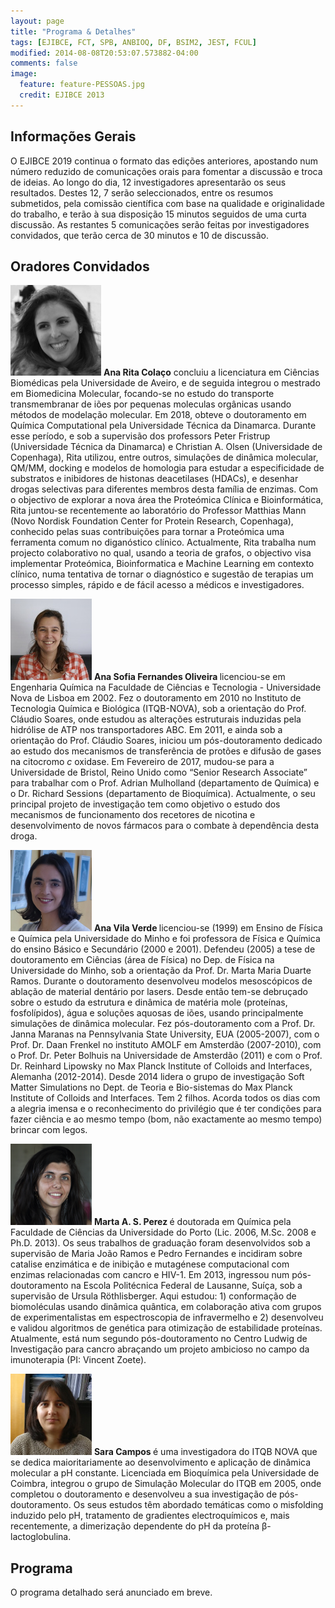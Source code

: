 ```yaml
---
layout: page
title: "Programa & Detalhes"
tags: [EJIBCE, FCT, SPB, ANBIOQ, DF, BSIM2, JEST, FCUL]
modified: 2014-08-08T20:53:07.573882-04:00
comments: false
image:
  feature: feature-PESSOAS.jpg
  credit: EJIBCE 2013
---
```


## Informações Gerais
O EJIBCE 2019 continua o formato das edições anteriores, apostando num número reduzido de comunicações orais para fomentar a discussão e troca de ideias. Ao longo do dia, 12 investigadores apresentarão os seus resultados. Destes 12, 7 serão seleccionados, entre os resumos submetidos, pela comissão científica com base na qualidade e originalidade do trabalho, e terão à sua disposição 15 minutos seguidos de uma curta discussão. As restantes 5 comunicações serão feitas por investigadores convidados, que terão cerca de 30 minutos e 10 de discussão.

## Oradores Convidados
<p style="min-height: 130px; text-indent: 0;">
<img src="/images/pessoas/foto_ana_rita_colaco.jpg" class="mugshot" />
<strong>Ana Rita Colaço</strong> concluiu a licenciatura em Ciências Biomédicas pela Universidade de Aveiro, e de seguida integrou o mestrado em Biomedicina Molecular, focando-se no estudo do transporte transmembranar de iões por pequenas moleculas orgânicas usando métodos de modelação molecular. Em 2018, obteve o doutoramento em Química Computational pela Universidade Técnica da Dinamarca. Durante esse período, e sob a supervisão dos professors Peter Fristrup (Universidade Técnica da Dinamarca) e Christian A. Olsen (Universidade de Copenhaga), Rita utilizou, entre outros, simulações de dinâmica molecular, QM/MM, docking e modelos de homologia para estudar a especificidade de substratos e inibidores de histonas deacetilases (HDACs), e desenhar drogas selectivas para diferentes membros desta família de enzimas. Com o objectivo de explorar a nova área the Proteómica Clínica e Bioinformática, Rita juntou-se recentemente ao laboratório do Professor Matthias Mann (Novo Nordisk Foundation Center for Protein Research, Copenhaga), conhecido pelas suas contribuições para tornar a Proteómica uma ferramenta comum no diganóstico clínico. Actualmente, Rita trabalha num projecto colaborativo no qual, usando a teoria de grafos, o objectivo visa implementar Proteómica, Bioinformatica e Machine Learning em contexto clínico, numa tentativa de tornar o diagnóstico e sugestão de terapias um processo simples, rápido e de fácil acesso a médicos e investigadores. </p> 

<p style="min-height: 130px; text-indent: 0;">
<img src="/images/pessoas/foto_asfo.JPG" class="mugshot" />
<strong> Ana Sofia Fernandes Oliveira </strong> licenciou-se em Engenharia Química na Faculdade de Ciências e Tecnologia - Universidade Nova de Lisboa em 2002. Fez o doutoramento em 2010 no Instituto de Tecnologia Química e Biológica (ITQB-NOVA), sob a orientação do Prof. Cláudio Soares, onde estudou as alterações estruturais induzidas pela hidrólise de ATP nos transportadores ABC. Em 2011, e ainda sob a orientação do Prof. Cláudio Soares, iniciou um pós-doutoramento dedicado ao estudo dos mecanismos de transferência de protões e difusão de gases na citocromo <i>c</i> oxidase. Em Fevereiro de 2017, mudou-se para a Universidade de Bristol, Reino Unido como “Senior Research Associate” para trabalhar com o Prof. Adrian Mulholland (departamento de Química) e o Dr. Richard Sessions (departamento de Bioquímica). Actualmente, o seu principal projeto de investigação tem como objetivo o estudo dos mecanismos de funcionamento dos recetores de nicotina e desenvolvimento de novos fármacos para o combate à dependência desta droga. </p>

<p style="min-height: 130px; text-indent: 0;">
<img src="/images/pessoas/foto_ana_vila_verde.png" class="mugshot" />
<strong> Ana Vila Verde </strong> licenciou-se (1999) em Ensino de Física e Química pela Universidade do Minho e foi professora de Física e Química do ensino Básico e Secundário (2000 e 2001). Defendeu (2005) a tese de doutoramento em Ciências (área de Física) no Dep. de Física na Universidade do Minho, sob a orientação da Prof. Dr. Marta Maria Duarte Ramos. Durante o doutoramento desenvolveu modelos mesoscópicos de ablação de material dentário por lasers. Desde então tem-se debruçado sobre o estudo da estrutura e dinâmica de matéria mole (proteínas, fosfolípidos), água e soluções aquosas de iões, usando principalmente simulações de dinâmica molecular. Fez pós-doutoramento com a Prof. Dr. Janna Maranas na Pennsylvania State University, EUA (2005-2007), com o Prof. Dr. Daan Frenkel no instituto AMOLF em Amsterdão (2007-2010), com o Prof. Dr. Peter Bolhuis na Universidade de Amsterdão (2011) e com o Prof. Dr. Reinhard Lipowsky no Max Planck Institute of Colloids and Interfaces, Alemanha (2012-2014). Desde 2014 lidera o grupo de investigação Soft Matter Simulations no Dept. de Teoria e Bio-sistemas do Max Planck Institute of Colloids and Interfaces. Tem 2 filhos. Acorda todos os dias com a alegria imensa e o reconhecimento do privilégio que é ter condições para fazer ciência e ao mesmo tempo (bom, não exactamente ao mesmo tempo) brincar com legos. </p>

<p style="min-height: 130px; text-indent: 0;">
<img src="/images/pessoas/foto_marta_perez.png" class="mugshot" />
<strong>Marta A. S. Perez </strong> é doutorada em Química pela Faculdade de Ciências da Universidade do Porto (Lic. 2006, M.Sc. 2008 e Ph.D. 2013).  Os seus trabalhos de graduação foram desenvolvidos sob a supervisão de Maria João Ramos e Pedro Fernandes e incidiram sobre catalise enzimática e de inibição e mutagénese computacional com enzimas relacionadas com cancro e HIV-1. Em 2013, ingressou num pós-doutoramento na Escola Politécnica Federal de Lausanne, Suíça, sob a supervisão de Ursula Röthlisberger. Aqui estudou: 1) conformação de biomoléculas usando dinâmica quântica, em colaboração ativa com grupos de experimentalistas em espectroscopia de infravermelho e 2) desenvolveu e validou algoritmos de genética para otimização de estabilidade proteínas. Atualmente, está num segundo pós-doutoramento no Centro Ludwig de Investigação para cancro abraçando um projeto ambicioso no campo da imunoterapia (PI: Vincent Zoete). </p>

<p style="min-height: 130px; text-indent: 0;">
<img src="/images/pessoas/foto_sara_campos.jpg" class="mugshot" />
<strong>Sara Campos </strong> é uma investigadora do ITQB NOVA que se dedica maioritariamente ao desenvolvimento e aplicação de dinâmica molecular a pH constante. Licenciada em Bioquímica pela Universidade de Coimbra, integrou o grupo de Simulação Molecular do ITQB em 2005, onde completou o doutoramento e desenvolveu a sua investigação de pós-doutoramento. Os seus estudos têm abordado temáticas como o misfolding induzido pelo pH, tratamento de gradientes electroquímicos e, mais recentemente, a dimerização dependente do pH da proteína β-lactoglobulina.</p>

## Programa
O programa detalhado será anunciado em breve.

